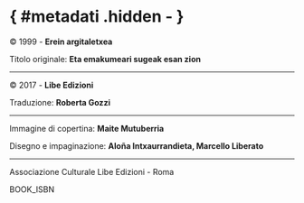 # { #metadati .hidden - }

<div class="small">

<div class="compact alignright">

© 1999 - **Erein argitaletxea**

Titolo originale: **Eta emakumeari sugeak esan zion**

___

©  2017 - **Libe Edizioni**

Traduzione: **Roberta Gozzi**

___

Immagine di copertina: **Maite Mutuberria**

Disegno e impaginazione: **Aloña Intxaurrandieta, Marcello Liberato**

___

Associazione Culturale Libe Edizioni - Roma

BOOK_ISBN

</div>

</div>


